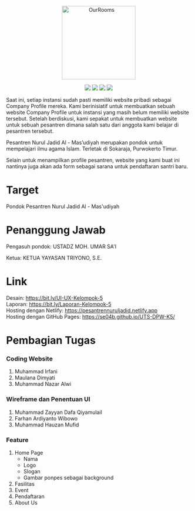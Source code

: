 <p align="center">
    <img src="img/LogoPonpes_remove.png" width="200" max-width="90%" alt="OurRooms" />
</p>

<p align="center">
    <img src="https://api.netlify.com/api/v1/badges/fbfd05ff-08ed-497f-89b6-50cb6911d295/deploy-status" />
    <img src="https://img.shields.io/badge/Bootstrap-5.2.0-green.svg" />
    <img src="https://img.shields.io/badge/MDBootstrap-4.0.0-green.svg" />
    <img src="https://img.shields.io/badge/Platform-Website-green.svg?style=flat" />
</p>

Saat ini, setiap instansi sudah pasti memiliki website pribadi sebagai Company Profile mereka. Kami berinisiatif untuk membuatkan sebuah website Company Profile untuk instansi yang masih belum memiliki website tersebut. Setelah berdiskusi, kami sepakat untuk membuatkan website untuk sebuah pesantren dimana salah satu dari anggota kami belajar di pesantren tersebut. 

Pesantren Nurul Jadid Al - Mas’udiyah merupakan pondok untuk mempelajari ilmu agama Islam. Terletak di Sokaraja, Purwokerto Timur. 

Selain untuk menampilkan profile pesantren, website yang kami buat ini nantinya juga akan ada form sebagai sarana untuk pendaftaran santri baru.

# Target 
Pondok Pesantren Nurul Jadid Al - Mas'udiyah

# Penanggung Jawab
Pengasuh pondok: USTADZ MOH. UMAR SA'I

Ketua: KETUA YAYASAN TRIYONO, S.E.

# Link
Desain: https://bit.ly/UI-UX-Kelompok-5 <br>
Laporan: https://bit.ly/Laporan-Kelompok-5 <br>
Hosting dengan Netlify:  https://pesantrennuruljadid.netlify.app <br>
Hosting dengan GitHub Pages: https://se04b.github.io/UTS-DPW-K5/

# Pembagian Tugas
### Coding Website
1. Muhammad Irfani
2. Maulana Dimyati
3. Muhammad Nazar Alwi

### Wireframe dan Penentuan UI
1. Muhammad Zayyan Dafa Qiyamulail
2. Farhan Ardiyanto Wibowo
3. Muhammad Hauzan Mufid

### Feature
1. Home Page
    * Nama
    * Logo
    * Slogan
    * Gambar ponpes sebagai background
2. Fasilitas
3. Event
4. Pendaftaran
5. About Us
